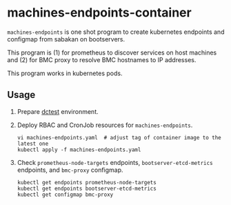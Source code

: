 machines-endpoints-container
============================

`machines-endpoints` is one shot program to create kubernetes endpoints and configmap from sabakan on bootservers.

This program is (1) for prometheus to discover services on host machines and (2) for BMC proxy to resolve BMC hostnames to IP addresses.

This program works in kubernetes pods.

Usage
-----

1. Prepare [dctest](https://github.com/cybozu-go/neco/blob/master/docs/dctest.md) environment.
2. Deploy RBAC and CronJob resources for `machines-endpoints`.

   ```console
   vi machines-endpoints.yaml  # adjust tag of container image to the latest one
   kubectl apply -f machines-endpoints.yaml
   ```

3. Check `prometheus-node-targets` endpoints, `bootserver-etcd-metrics` endpoints, and `bmc-proxy` configmap.

   ```console
   kubectl get endpoints prometheus-node-targets
   kubectl get endpoints bootserver-etcd-metrics
   kubectl get configmap bmc-proxy
   ```
